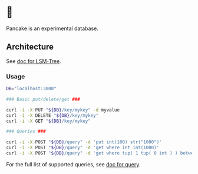 # 🥞

Pancake is an experimental database.

## Architecture

See [doc for LSM-Tree](https://ysono.github.io/pancake/pancake/storage/lsm/index.html).

### Usage

```sh
DB="localhost:3000"

### Basic put/delete/get ###

curl -i -X PUT "${DB}/key/mykey" -d myvalue
curl -i -X DELETE "${DB}/key/mykey"
curl -i -X GET "${DB}/key/mykey"

### Queries ###

curl -i -X POST "${DB}/query" -d 'put int(100) str("1000")'
curl -i -X POST "${DB}/query" -d 'get where int int(1000)'
curl -i -X POST "${DB}/query" -d 'get where tup( 1 tup( 0 int ) ) between int(60) int(61)'
```

For the full list of supported queries, see [doc for query](https://ysono.github.io/pancake/pancake/frontend/query/basic/index.html).
